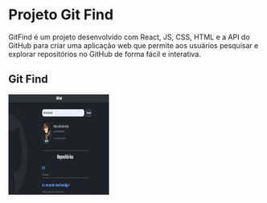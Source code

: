 # Projeto Git Find

GitFind é um projeto desenvolvido com React, JS, CSS, HTML e a API do GitHub para criar uma aplicação web que permite aos usuários pesquisar e explorar repositórios no GitHub de forma fácil e interativa.

## Git Find

<img src="./src/assets/screenshot.png" alt="print project" width="200" height="200">